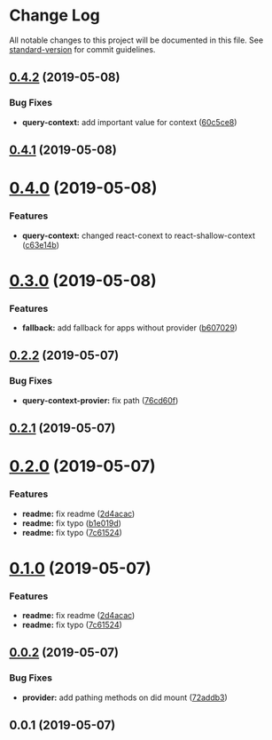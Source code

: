 # Change Log

All notable changes to this project will be documented in this file. See [standard-version](https://github.com/conventional-changelog/standard-version) for commit guidelines.

## [0.4.2](https://github.com/breadhead/use-query/compare/v0.4.1...v0.4.2) (2019-05-08)


### Bug Fixes

* **query-context:** add important value for context ([60c5ce8](https://github.com/breadhead/use-query/commit/60c5ce8))



## [0.4.1](https://github.com/breadhead/use-query/compare/v0.4.0...v0.4.1) (2019-05-08)



# [0.4.0](https://github.com/breadhead/use-query/compare/v0.3.0...v0.4.0) (2019-05-08)


### Features

* **query-context:** changed react-conext to react-shallow-context ([c63e14b](https://github.com/breadhead/use-query/commit/c63e14b))



# [0.3.0](https://github.com/breadhead/use-query/compare/v0.2.2...v0.3.0) (2019-05-08)


### Features

* **fallback:** add fallback for apps without provider ([b607029](https://github.com/breadhead/use-query/commit/b607029))



## [0.2.2](https://github.com/breadhead/use-query/compare/v0.2.1...v0.2.2) (2019-05-07)


### Bug Fixes

* **query-context-provier:** fix path ([76cd60f](https://github.com/breadhead/use-query/commit/76cd60f))



## [0.2.1](https://github.com/breadhead/use-query/compare/v0.2.0...v0.2.1) (2019-05-07)



# [0.2.0](https://github.com/breadhead/use-query/compare/v0.0.2...v0.2.0) (2019-05-07)


### Features

* **readme:** fix readme ([2d4acac](https://github.com/breadhead/use-query/commit/2d4acac))
* **readme:** fix typo ([b1e019d](https://github.com/breadhead/use-query/commit/b1e019d))
* **readme:** fix typo ([7c61524](https://github.com/breadhead/use-query/commit/7c61524))



# [0.1.0](https://github.com/breadhead/use-query/compare/v0.0.2...v0.1.0) (2019-05-07)


### Features

* **readme:** fix readme ([2d4acac](https://github.com/breadhead/use-query/commit/2d4acac))
* **readme:** fix typo ([7c61524](https://github.com/breadhead/use-query/commit/7c61524))



## [0.0.2](https://github.com/breadhead/use-query/compare/v0.0.1...v0.0.2) (2019-05-07)


### Bug Fixes

* **provider:** add pathing methods on did mount ([72addb3](https://github.com/breadhead/use-query/commit/72addb3))



## 0.0.1 (2019-05-07)
